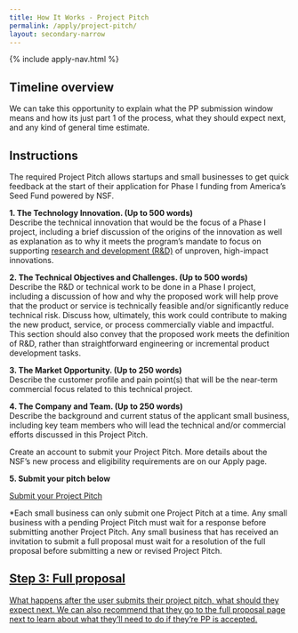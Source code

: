 ```yaml
---
title: How It Works - Project Pitch
permalink: /apply/project-pitch/
layout: secondary-narrow
---
```

{% include apply-nav.html %}
<section class="usa-section full-bleed-bg">
  <h2>Timeline overview</h2>
  <p>We can take this opportunity to explain what the PP submission window means and how its just part 1 of the
    process, what they should expect next, and any kind of general time estimate.</p>
</section>

<div markdown="0">
  <h2>Instructions</h2>
  <p>The required Project Pitch allows startups and small businesses to get quick feedback at the start of their
    application for Phase I funding from America’s Seed Fund powered by NSF.</p>
  <p><b>1. The Technology Innovation. (Up to 500 words)</b>
    <br>Describe the technical innovation that would be the focus of a Phase I project, including a brief discussion
    of the origins of the innovation as well as explanation as to why it meets the program’s mandate to focus on
    supporting <a href="{{ site.baseurl }}/research-and-development/">research and development (R&amp;D)</a> of
    unproven, high-impact innovations.
  </p>
  <p><b>2. The Technical Objectives and Challenges. (Up to 500 words)</b>
    <br>Describe the R&amp;D or technical work to be done in a Phase I project, including a discussion of how and why
    the proposed work will help prove that the product or service is technically feasible and/or significantly reduce
    technical risk. Discuss how, ultimately, this work could contribute to making the new product, service, or process
    commercially viable and impactful. This section should also convey that the proposed work meets the definition of
    R&amp;D, rather than straightforward engineering or incremental product development tasks.
  </p>
  <p><b>3. The Market Opportunity. (Up to 250 words)</b>
    <br>Describe the customer profile and pain point(s) that will be the near-term commercial focus related to this
    technical project.
  </p>
  <p><b>4. The Company and Team. (Up to 250 words)</b>
    <br>Describe the background and current status of the applicant small business, including key team members who
    will lead the technical and/or commercial efforts discussed in this Project Pitch.
  </p>
  <p>Create an account to submit your Project Pitch. More details about the NSF’s new process and eligibility
    requirements are on our Apply page.</p>
  <p><b>5. Submit your pitch below</b></p>
  <a class="usa-button usa-button-secondary" href="https://nsfiip.force.com/sbir/s/login/" target="_blank">
    Submit your Project Pitch
  </a>
  <p class="text-small">*Each small business can only submit one Project Pitch at a time. Any small business with a
    pending Project Pitch must wait for a response before submitting another Project Pitch. Any small business that
    has received an invitation to submit a full proposal must wait for a resolution of the full proposal before
    submitting a new or revised Project Pitch.</p>
</div>

<section class="usa-section full-bleed-bg">
  <div class="step-banner">
    <a class="step-banner__content" href="{{ site.baseurl }}/apply/full-proposal/">
      <h2>Step 3: Full proposal</h2>
      <p>What happens after the user submits their project pitch, what should they expect next. We can also recommend
        that they go to the full proposal page next to learn about what they’ll need to do if they’re PP is accepted.
      </p>
    </a>
  </div>
</section>
